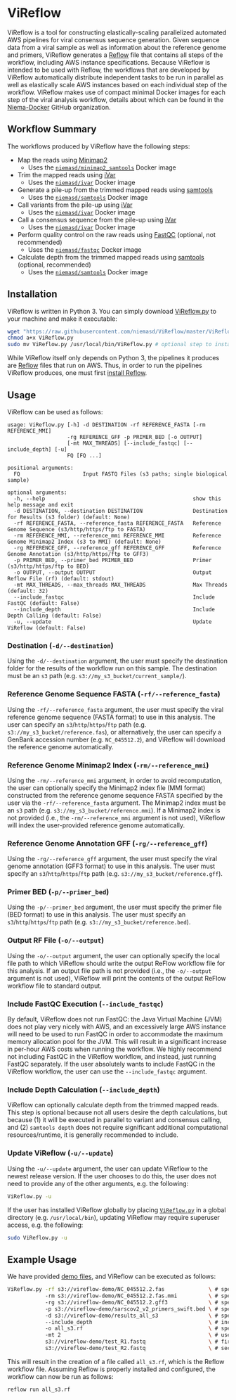 # ViReflow
ViReflow is a tool for constructing elastically-scaling parallelized automated AWS pipelines for viral consensus sequence generation. Given sequence data from a viral sample as well as information about the reference genome and primers, ViReflow generates a [Reflow](https://github.com/grailbio/reflow) file that contains all steps of the workflow, including AWS instance specifications. Because ViReflow is intended to be used with Reflow, the workflows that are developed by ViReflow automatically distribute independent tasks to be run in parallel as well as elastically scale AWS instances based on each individual step of the workflow. ViReflow makes use of compact minimal Docker images for each step of the viral analysis workflow, details about which can be found in the [Niema-Docker](https://github.com/Niema-Docker) GitHub organization.

## Workflow Summary
The workflows produced by ViReflow have the following steps:
* Map the reads using [Minimap2](https://github.com/lh3/minimap2)
    * Uses the [`niemasd/minimap2_samtools`](https://hub.docker.com/repository/docker/niemasd/minimap2_samtools) Docker image
* Trim the mapped reads using [iVar](https://github.com/andersen-lab/ivar)
    * Uses the [`niemasd/ivar`](https://hub.docker.com/repository/docker/niemasd/ivar) Docker image
* Generate a pile-up from the trimmed mapped reads using [samtools](http://www.htslib.org/)
    * Uses the [`niemasd/samtools`](https://hub.docker.com/repository/docker/niemasd/samtools) Docker image
* Call variants from the pile-up using [iVar](https://github.com/andersen-lab/ivar)
    * Uses the [`niemasd/ivar`](https://hub.docker.com/repository/docker/niemasd/ivar) Docker image
* Call a consensus sequence from the pile-up using [iVar](https://github.com/andersen-lab/ivar)
    * Uses the [`niemasd/ivar`](https://hub.docker.com/repository/docker/niemasd/ivar) Docker image
* Perform quality control on the raw reads using [FastQC](https://www.bioinformatics.babraham.ac.uk/projects/fastqc/) (optional, not recommended)
    * Uses the [`niemasd/fastqc`](https://hub.docker.com/repository/docker/niemasd/fastqc) Docker image
* Calculate depth from the trimmed mapped reads using [samtools](http://www.htslib.org/) (optional, recommended)
    * Uses the [`niemasd/samtools`](https://hub.docker.com/repository/docker/niemasd/samtools) Docker image

## Installation
ViReflow is written in Python 3. You can simply download [ViReflow.py](ViReflow.py) to your machine and make it executable:

```bash
wget "https://raw.githubusercontent.com/niemasd/ViReflow/master/ViReflow.py"
chmod a+x ViReflow.py
sudo mv ViReflow.py /usr/local/bin/ViReflow.py # optional step to install globally
```

While ViReflow itself only depends on Python 3, the pipelines it produces are [Reflow](https://github.com/grailbio/reflow) files that run on AWS. Thus, in order to run the pipelines ViReflow produces, one must first [install Reflow](https://github.com/grailbio/reflow#getting-reflow).

## Usage
ViReflow can be used as follows:

```
usage: ViReflow.py [-h] -d DESTINATION -rf REFERENCE_FASTA [-rm REFERENCE_MMI]
                   -rg REFERENCE_GFF -p PRIMER_BED [-o OUTPUT]
                   [-mt MAX_THREADS] [--include_fastqc] [--include_depth] [-u]
                   FQ [FQ ...]

positional arguments:
  FQ                    Input FASTQ Files (s3 paths; single biological sample)

optional arguments:
  -h, --help                                               show this help message and exit
  -d DESTINATION, --destination DESTINATION                Destination for Results (s3 folder) (default: None)
  -rf REFERENCE_FASTA, --reference_fasta REFERENCE_FASTA   Reference Genome Sequence (s3/http/https/ftp to FASTA)
  -rm REFERENCE_MMI, --reference_mmi REFERENCE_MMI         Reference Genome Minimap2 Index (s3 to MMI) (default: None)
  -rg REFERENCE_GFF, --reference_gff REFERENCE_GFF         Reference Genome Annotation (s3/http/https/ftp to GFF3)
  -p PRIMER_BED, --primer_bed PRIMER_BED                   Primer (s3/http/https/ftp to BED)
  -o OUTPUT, --output OUTPUT                               Output Reflow File (rf) (default: stdout)
  -mt MAX_THREADS, --max_threads MAX_THREADS               Max Threads (default: 32)
  --include_fastqc                                         Include FastQC (default: False)
  --include_depth                                          Include Depth Calling (default: False)
  -u, --update                                             Update ViReflow (default: False)
```

### Destination (`-d/--destination`)
Using the `-d/--destination` argument, the user must specify the destination folder for the results of the workflow run on this sample. The destination must be an `s3` path (e.g. `s3://my_s3_bucket/current_sample/`).

### Reference Genome Sequence FASTA (`-rf/--reference_fasta`)
Using the `-rf/--reference_fasta` argument, the user must specify the viral reference genome sequence (FASTA format) to use in this analysis. The user can specify an `s3`/`http`/`https`/`ftp` path (e.g. `s3://my_s3_bucket/reference.fas`), or alternatively, the user can specify a GenBank accession number (e.g. `NC_045512.2`), and ViReflow will download the reference genome automatically.

### Reference Genome Minimap2 Index (`-rm/--reference_mmi`)
Using the `-rm/--reference_mmi` argument, in order to avoid recomputation, the user can optionally specify the Minimap2 index file (MMI format) constructed from the reference genome sequence FASTA specified by the user via the `-rf/--reference_fasta` argument. The Minimap2 index must be an `s3` path (e.g. `s3://my_s3_bucket/reference.mmi`). If a Minimap2 index is not provided (i.e., the `-rm/--reference_mmi` argument is not used), ViReflow will index the user-provided reference genome automatically.

### Reference Genome Annotation GFF (`-rg/--reference_gff`)
Using the `-rg/--reference_gff` argument, the user must specify the viral genome annotation (GFF3 format) to use in this analysis. The user must specify an `s3`/`http`/`https`/`ftp` path (e.g. `s3://my_s3_bucket/reference.gff`).

### Primer BED (`-p/--primer_bed`)
Using the `-p/--primer_bed` argument, the user must specify the primer file (BED format) to use in this analysis. The user must specify an `s3`/`http`/`https`/`ftp` path (e.g. `s3://my_s3_bucket/reference.bed`).

### Output RF File (`-o/--output`)
Using the `-o/--output` argument, the user can optionally specify the local file path to which ViReflow should write the output ReFlow workflow file for this analysis. If an output file path is not provided (i.e., the `-o/--output` argument is not used), ViReflow will print the contents of the output ReFlow workflow file to standard output.

### Include FastQC Execution (`--include_fastqc`)
By default, ViReflow does not run FastQC: the Java Virtual Machine (JVM) does not play very nicely with AWS, and an excessively large AWS instance will need to be used to run FastQC in order to accommodate the maximum memory allocation pool for the JVM. This will result in a significant increase in per-hour AWS costs when running the workflow. We highly recommend not including FastQC in the ViReflow workflow, and instead, just running FastQC separately. If the user absolutely wants to include FastQC in the ViReflow workflow, the user can use the `--include_fastqc` argument.

### Include Depth Calculation (`--include_depth`)
ViReflow can optionally calculate depth from the trimmed mapped reads. This step is optional because not all users desire the depth calculations, but because (1) it will be executed in parallel to variant and consensus calling, and (2) `samtools depth` does not require significant additional computational resources/runtime, it is generally recommended to include.

### Update ViReflow (`-u/--update`)
Using the `-u/--update` argument, the user can update ViReflow to the newest release version. If the user chooses to do this, the user does not need to provide any of the other arguments, e.g. the following:

```bash
ViReflow.py -u
```

If the user has installed ViReflow globally by placing [`ViReflow.py`](ViReflow.py) in a global directory (e.g. `/usr/local/bin`), updating ViReflow may require superuser access, e.g. the following:

```bash
sudo ViReflow.py -u
```

## Example Usage
We have provided [demo files](demo), and ViReflow can be executed as follows:

```bash
ViReflow.py -rf s3://vireflow-demo/NC_045512.2.fas              \ # specify reference genome sequence
            -rm s3://vireflow-demo/NC_045512.2.fas.mmi          \ # specify reference genome Minimap2 index
            -rg s3://vireflow-demo/NC_045512.2.gff3             \ # specify reference genome annotation
            -p s3://vireflow-demo/sarscov2_v2_primers_swift.bed \ # specify primer BED
            -d s3://vireflow-demo/results_all_s3                \ # specify result destination directory
            --include_depth                                     \ # include depth calculation
            -o all_s3.rf                                        \ # specify output Reflow file
            -mt 2                                               \ # use at most 2 threads in any given step
            s3://vireflow-demo/test_R1.fastq                    \ # first FASTQ file
            s3://vireflow-demo/test_R2.fastq                    \ # second FASTQ file
```

This will result in the creation of a file called `all_s3.rf`, which is the Reflow workflow file. Assuming Reflow is properly installed and configured, the workflow can now be run as follows:

```bash
reflow run all_s3.rf
```

